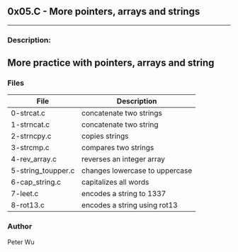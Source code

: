 ## 0x05.C - More pointers, arrays and strings  
---
### Description: 
More practice with pointers, arrays and string
---
### Files
  
File | Description
---|---
0-strcat.c | concatenate two strings
1-strncat.c | concatenate two string
2-strncpy.c | copies strings
3-strcmp.c | compares two strings
4-rev\_array.c | reverses an integer array
5-string\_toupper.c | changes lowercase to uppercase
6-cap\_string.c | capitalizes all words
7-leet.c | encodes a string to 1337
8-rot13.c | encodes a string using rot13

### Author
Peter Wu  
